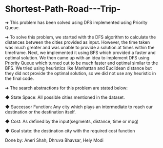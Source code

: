 # Shortest-Path-Road---Trip-


➔ This problem has been solved using DFS implemented using Priority Queue.

➔ To solve this problem, we started with the DFS algorithm to calculate the distances between the cities provided as input. 
However, the time taken was much greater and was unable to provide a solution at times within the timeframe. Next, we 
implemented it using BFS which provided a faster and optimal solution. We then came up with an idea to implement DFS
using Priority Queue which turned out to be much faster and optimal similar to the BFS. We tried using heuristics like
Manhattan and Euclidean distance but they did not provide the optimal solution, so we did not use any heuristic in the final code.

➔ The search abstractions for this problem are stated below:

◆ State Space: All possible cities mentioned in the dataset.

◆ Successor Function: Any city which plays an intermediate to reach our destination or the destination itself.

◆ Cost: As defined by the input(segments, distance, time or mpg)

◆ Goal state: the destination city with the required cost function



Done by: Aneri Shah, Dhruva Bhavsar, Hely Modi
